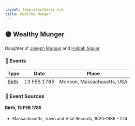 ```yaml
---
layout: templates/basic.njk
title: Wealthy Munger
---
```

## 🟣 Wealthy Munger

Daughter of [Joseph Munger](/people/4/48832802) and [Huldah Squier](/people/4/40449307)

### 📆 Events

Type | Date | Place
------ | ------ | ------
[Birth](#event-0) | 13 FEB 1785 | Monson, Massachusetts, USA

### 📰 Event Sources

#### <a id="event-0"></a> Birth, 13 FEB 1785
* Massachusetts, Town and Vital Records, 1620-1988  - 274